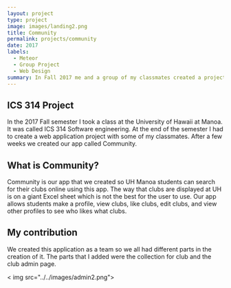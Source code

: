 ```yaml
---
layout: project
type: project
image: images/landing2.png
title: Community
permalink: projects/community
date: 2017
labels:
  - Meteor
  - Group Project
  - Web Design
summary: In Fall 2017 me and a group of my classmates created a project that allowed UH Manoa students to interact with UH Manoa clubs
---
```


## ICS 314 Project
In the 2017 Fall semester I took a class at the University of Hawaii at Manoa. It was called ICS 314 Software engineering. At the end of the semester I had to create a web application project with some of my classmates. After a few weeks we created our app called Community.

## What is Community?
Community is our app that we created so UH Manoa students can search for their clubs online using this app. The way that clubs are displayed at UH is on a giant Excel sheet which is not the best for the user to use. Our app allows students make a profile, view clubs, like clubs, edit clubs, and view other profiles to see who likes what clubs. 

## My contribution 
We created this application as a team so we all had different parts in the creation of it. The parts that I added were the collection for club and the club admin page. 

< img src="../../images/admin2.png">

